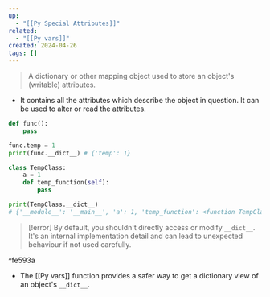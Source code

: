 ```yaml
---
up:
  - "[[Py Special Attributes]]"
related:
  - "[[Py vars]]"
created: 2024-04-26
tags: []
---
```



> A dictionary or other mapping object used to store an object's (writable) attributes.

- It contains all the attributes which describe the object in question. It can be used to alter or read the attributes.

```python
def func():
    pass

func.temp = 1
print(func.__dict__) # {'temp': 1}

class TempClass:
    a = 1
    def temp_function(self):
        pass

print(TempClass.__dict__)
# {'__module__': '__main__', 'a': 1, 'temp_function': <function TempClass.temp_function at 0x0000018FFCA899E0>, '__dict__': <attribute '__dict__' of 'TempClass' objects>, '__weakref__': <attribute '__weakref__' of 'TempClass' objects>, '__doc__': None}
```
>[!error]
> By default, you shouldn't directly access or modify `__dict__`. 
> It's an internal implementation detail and can lead to unexpected behaviour if not used carefully.

^fe593a

- The [[Py vars]] function provides a safer way to get a dictionary view of an object's `__dict__`.
